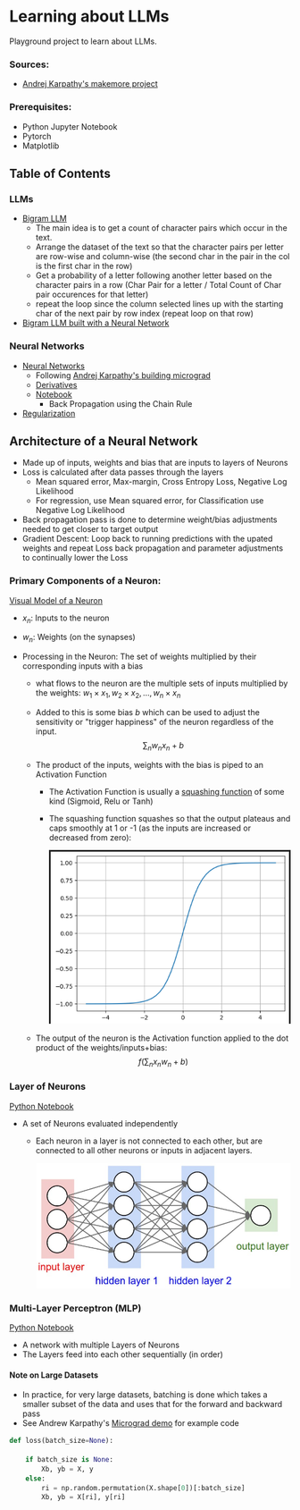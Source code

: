 # Learning about LLMs

Playground project to learn about LLMs.

### Sources:

- [Andrej Karpathy's makemore project](https://www.youtube.com/watch?v=PaCmpygFfXo)

### Prerequisites:

- Python Jupyter Notebook
- Pytorch
- Matplotlib

## Table of Contents

### LLMs

- [Bigram LLM](./bigramllm.ipynb)
  - The main idea is to get a count of character pairs which occur in the text.
  - Arrange the dataset of the text so that the character pairs per letter are row-wise and column-wise (the second char in the pair in the col is the first char in the row)
  - Get a probability of a letter following another letter based on the character pairs in a row (Char Pair for a letter / Total Count of Char pair occurences for that letter)
  - repeat the loop since the column selected lines up with the starting char of the next pair by row index (repeat loop on that row)
- [Bigram LLM built with a Neural Network](./bigrams_neuralnetwork.ipynb)

### Neural Networks

- [Neural Networks](./NeuralNetworks/)
  - Following [Andrej Karpathy's building micrograd](https://www.youtube.com/watch?v=VMj-3S1tku0&list=PLAqhIrjkxbuWI23v9cThsA9GvCAUhRvKZ)
  - [Derivatives](./NeuralNetworks/derivatives.ipynb)
  - [Notebook](./NeuralNetworks/neural_network.ipynb)
    - Back Propagation using the Chain Rule
- [Regularization](./Regularization.md)

## Architecture of a Neural Network

- Made up of inputs, weights and bias that are inputs to layers of Neurons
- Loss is calculated after data passes through the layers
  - Mean squared error, Max-margin, Cross Entropy Loss, Negative Log Likelihood
  - For regression, use Mean squared error, for Classification use Negative Log Likelihood
- Back propagation pass is done to determine weight/bias adjustments needed to get closer to target output
- Gradient Descent: Loop back to running predictions with the upated weights and repeat Loss back propagation and parameter adjustments to continually lower the Loss

### Primary Components of a Neuron:

[Visual Model of a Neuron](https://cs231n.github.io/neural-networks-1/)

- $x_n$: Inputs to the neuron
- $w_n$: Weights (on the synapses)
- Processing in the Neuron: The set of weights multiplied by their corresponding inputs with a bias

  - what flows to the neuron are the multiple sets of inputs multiplied by the weights: $w_1 \times x_1, w_2 \times x_2, \ldots, w_n \times x_n$
  - Added to this is some bias $b$ which can be used to adjust the sensitivity or "trigger happiness" of the neuron regardless of the input.
    $$\sum_n w_n x_n + b$$
  - The product of the inputs, weights with the bias is piped to an Activation Function

    - The Activation Function is usually a [squashing function](https://en.wikipedia.org/wiki/Hyperbolic_functions) of some kind (Sigmoid, Relu or Tanh)
    - The squashing function squashes so that the output plateaus and caps smoothly at 1 or -1 (as the inputs are increased or decreased from zero):

      ![tanh function](./img/tanh.png)

  - The output of the neuron is the Activation function applied to the dot product of the weights/inputs+bias:
    $$f\left(\sum_n x_n w_n + b\right)$$

### Layer of Neurons

[Python Notebook](./NeuralNetworks/neural_network.ipynb)

- A set of Neurons evaluated independently

  - Each neuron in a layer is not connected to each other, but are connected to all other neurons or inputs in adjacent layers.

    ![Nueron Layers](./img/neural_net.jpeg)

### Multi-Layer Perceptron (MLP)

[Python Notebook](./NeuralNetworks/neural_network.ipynb)

- A network with multiple Layers of Neurons
- The Layers feed into each other sequentially (in order)

#### Note on Large Datasets

- In practice, for very large datasets, batching is done which takes a smaller subset of the data and uses that for the forward and backward pass
- See Andrew Karpathy's [Micrograd demo](https://github.com/karpathy/micrograd/blob/master/demo.ipynb) for example code

```Python
def loss(batch_size=None):

    if batch_size is None:
        Xb, yb = X, y
    else:
        ri = np.random.permutation(X.shape[0])[:batch_size]
        Xb, yb = X[ri], y[ri]
```
